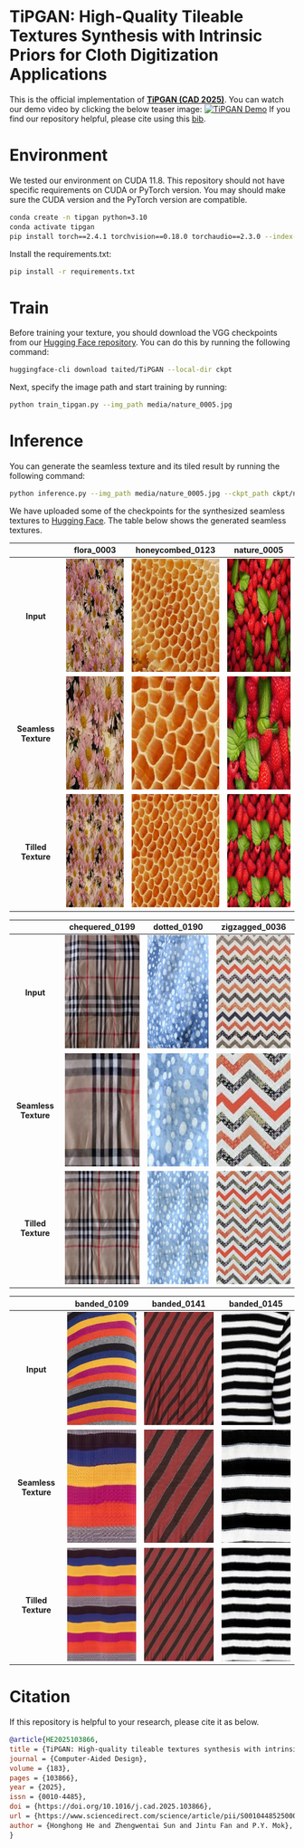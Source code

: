 # TiPGAN: High-Quality Tileable Textures Synthesis with Intrinsic Priors for Cloth Digitization Applications
This is the official implementation of [**TiPGAN (CAD 2025)**](https://www.sciencedirect.com/science/article/pii/S0010448525000284?via%3Dihub). You can watch our demo video by clicking the below teaser image:
[![TiPGAN Demo](https://github.com/user-attachments/assets/66a173c9-a8ad-4cf6-8762-b744e186eded)](https://youtu.be/Tyk7mGeElzg)
If you find our repository helpful, please cite using this [bib](#Citation).

# Environment

We tested our environment on CUDA 11.8. This repository should not have specific requirements on CUDA or PyTorch version. You may should make sure the CUDA version and the PyTorch version are compatible.

```bash
conda create -n tipgan python=3.10
conda activate tipgan
pip install torch==2.4.1 torchvision==0.18.0 torchaudio==2.3.0 --index-url https://download.pytorch.org/whl/cu118
```

Install the requirements.txt:

```bash
pip install -r requirements.txt
```

# Train
Before training your texture, you should download the VGG checkpoints from our [Hugging Face repository](https://huggingface.co/taited/TiPGAN/). You can do this by running the following command:
```bash
huggingface-cli download taited/TiPGAN --local-dir ckpt
```
Next, specify the image path and start training by running:
```bash
python train_tipgan.py --img_path media/nature_0005.jpg
```

# Inference
You can generate the seamless texture and its tiled result by running the following command:
```bash
python inference.py --img_path media/nature_0005.jpg --ckpt_path ckpt/nature_0005.pth
```
We have uploaded some of the checkpoints for the synthesized seamless textures to [Hugging Face](https://huggingface.co/taited/TiPGAN/). The table below shows the generated seamless textures.

|              | <center>flora_0003</center> | <center>honeycombed_0123</center> | <center>nature_0005</center> |
|:------------:|:---------------------------:|:------------------------------:|:----------------------------:|
| **Input**    | <img src="media/flora_0003.jpg" width="200" height="200"/> | <img src="media/honeycombed_0123.jpg" width="200" height="200"/> | <img src="media/nature_0005.jpg" width="200" height="200"/> |
| **Seamless Texture** | <img src="media/seamless-flora_0003.jpg" width="200" height="200"/> | <img src="media/seamless-honeycombed_0123.jpg" width="200" height="200"/> | <img src="media/seamless-nature_0005.jpg" width="200" height="200"/> |
| **Tilled Texture**   | <img src="media/seamless_tilled-flora_0003.jpg" width="200" height="200"/> | <img src="media/seamless_tilled-honeycombed_0123.jpg" width="200" height="200"/> | <img src="media/seamless_tilled-nature_0005.jpg" width="200" height="200"/> |

|              | <center>chequered_0199</center> | <center>dotted_0190</center> | <center>zigzagged_0036</center> |
|:------------:|:------------------------------:|:----------------------------:|:------------------------------:|
| **Input**    | <img src="media/chequered_0199.jpg" width="200" height="200"/> | <img src="media/dotted_0190.jpg" width="200" height="200"/> | <img src="media/zigzagged_0036.jpg" width="200" height="200"/> |
| **Seamless Texture** | <img src="media/seamless-chequered_0199.jpg" width="200" height="200"/> | <img src="media/seamless-dotted_0190.jpg" width="200" height="200"/> | <img src="media/seamless-zigzagged_0036.jpg" width="200" height="200"/> |
| **Tilled Texture**   | <img src="media/seamless_tilled-chequered_0199.jpg" width="200" height="200"/> | <img src="media/seamless_tilled-dotted_0190.jpg" width="200" height="200"/> | <img src="media/seamless_tilled-zigzagged_0036.jpg" width="200" height="200"/> |

|              | <center>banded_0109</center> | <center>banded_0141</center> | <center>banded_0145</center> |
|:------------:|:----------------------------:|:----------------------------:|:----------------------------:|
| **Input**    | <img src="media/banded_0109.jpg" width="200" height="200"/> | <img src="media/banded_0141.jpg" width="200" height="200"/> | <img src="media/banded_0145.jpg" width="200" height="200"/> |
| **Seamless Texture** | <img src="media/seamless-banded_0109.jpg" width="200" height="200"/> | <img src="media/seamless-banded_0141.jpg" width="200" height="200"/> | <img src="media/seamless-banded_0145.jpg" width="200" height="200"/> |
| **Tilled Texture**   | <img src="media/seamless_tilled-banded_0109.jpg" width="200" height="200"/> | <img src="media/seamless_tilled-banded_0141.jpg" width="200" height="200"/> | <img src="media/seamless_tilled-banded_0145.jpg" width="200" height="200"/> |

# Citation

If this repository is helpful to your research, please cite it as below.

```bibtex
@article{HE2025103866,
title = {TiPGAN: High-quality tileable textures synthesis with intrinsic priors for cloth digitization applications},
journal = {Computer-Aided Design},
volume = {183},
pages = {103866},
year = {2025},
issn = {0010-4485},
doi = {https://doi.org/10.1016/j.cad.2025.103866},
url = {https://www.sciencedirect.com/science/article/pii/S0010448525000284},
author = {Honghong He and Zhengwentai Sun and Jintu Fan and P.Y. Mok},
}

```
